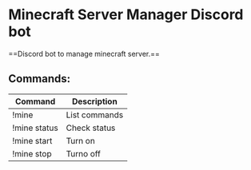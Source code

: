 # Minecraft Server Manager Discord bot
==Discord bot to manage minecraft server.== 

## Commands: 
| Command | Description |
| ----------- | ----------- |
| !mine | List commands |
| !mine status | Check status |
| !mine start | Turn on |
| !mine stop | Turno off |
